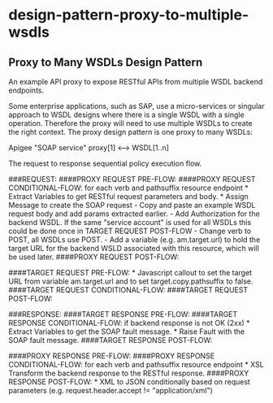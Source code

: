 # design-pattern-proxy-to-multiple-wsdls

## Proxy to Many WSDLs Design Pattern
An example API proxy to expose RESTful APIs from multiple WSDL backend endpoints.

Some enterprise applications, such as SAP, use a micro-services or singular approach to WSDL designs where there is a single WSDL with a single operation. Therefore the proxy will need to use multiple WSDLs to create the right context. The proxy design pattern is one proxy to many WSDLs:

Apigee "SOAP service" proxy[1] <--> WSDL[1..n]

The request to response sequential policy execution flow.

###REQUEST:
####PROXY REQUEST PRE-FLOW:
####PROXY REQUEST CONDITIONAL-FLOW: for each verb and pathsuffix resource endpoint
	* Extract Variables to get RESTful request parameters and body.
	* Assign Message to create the SOAP request
		- Copy and paste an example WSDL request body and add params extracted earlier.
		- Add Authorization for the backend WSDL. If the same "service account" is used for all WSDLs this could be done once in TARGET REQUEST POST-FLOW
		- Change verb to POST, all WSDLs use POST.
		- Add a variable (e.g. am.target.url) to hold the target URL for the backend WSLD associated with this resource, which will be used later.
####PROXY REQUEST POST-FLOW:

####TARGET REQUEST PRE-FLOW:
	* Javascript callout to set the target URL from variable am.target.url and to set target.copy.pathsuffix to false.
####TARGET REQUEST CONDITIONAL-FLOW:
####TARGET REQUEST POST-FLOW:


###RESPONSE:
####TARGET RESPONSE PRE-FLOW:
####TARGET RESPONSE CONDITIONAL-FLOW: if backend response is not OK (2xx)
	* Extract Variables to get the SOAP fault message.
	* Raise Fault with the SOAP fault message.
####TARGET RESPONSE POST-FLOW:

####PROXY RESPONSE PRE-FLOW:
####PROXY RESPONSE CONDITIONAL-FLOW: for each verb and pathsuffix resource endpoint
	* XSL Transform the backend response to the RESTful response.
####PROXY RESPONSE POST-FLOW:
	* XML to JSON conditionally based on request parameters (e.g. request.header.accept != "application/xml")

